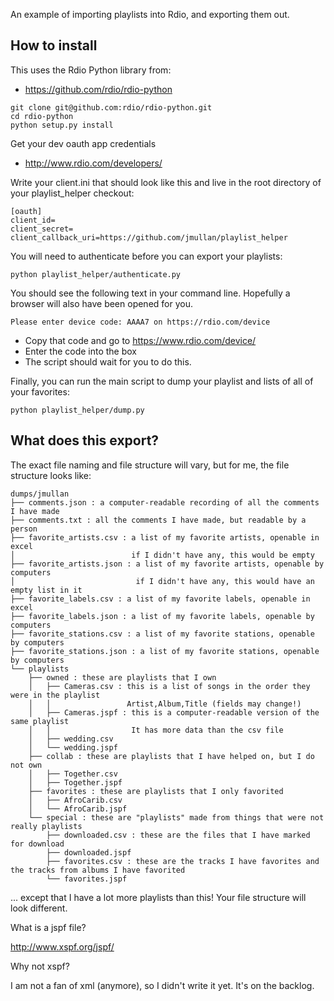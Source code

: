 An example of importing playlists into Rdio, and exporting them out.

How to install
--------------

This uses the Rdio Python library from:

- https://github.com/rdio/rdio-python

~~~
git clone git@github.com:rdio/rdio-python.git
cd rdio-python
python setup.py install
~~~

Get your dev oauth app credentials

- http://www.rdio.com/developers/

Write your client.ini that should look like this and live in the root directory of your playlist_helper checkout:

    [oauth]
    client_id=
    client_secret=
    client_callback_uri=https://github.com/jmullan/playlist_helper

You will need to authenticate before you can export your playlists:

    python playlist_helper/authenticate.py

You should see the following text in your command line. Hopefully a browser will also have been opened for you.

    Please enter device code: AAAA7 on https://rdio.com/device

- Copy that code and go to https://www.rdio.com/device/
- Enter the code into the box
- The script should wait for you to do this.

Finally, you can run the main script to dump your playlist and lists of all of your favorites:

    python playlist_helper/dump.py

What does this export?
----------------------

The exact file naming and file structure will vary, but for me, the file structure looks like:

    dumps/jmullan
    ├── comments.json : a computer-readable recording of all the comments I have made
    ├── comments.txt : all the comments I have made, but readable by a person
    ├── favorite_artists.csv : a list of my favorite artists, openable in excel
    │                          if I didn't have any, this would be empty
    ├── favorite_artists.json : a list of my favorite artists, openable by computers
    │                           if I didn't have any, this would have an empty list in it
    ├── favorite_labels.csv : a list of my favorite labels, openable in excel
    ├── favorite_labels.json : a list of my favorite labels, openable by computers
    ├── favorite_stations.csv : a list of my favorite stations, openable by computers
    ├── favorite_stations.json : a list of my favorite stations, openable by computers
    └── playlists
        ├── owned : these are playlists that I own
        │   ├── Cameras.csv : this is a list of songs in the order they were in the playlist
        │   │                 Artist,Album,Title (fields may change!)
        │   ├── Cameras.jspf : this is a computer-readable version of the same playlist
        │   │                  It has more data than the csv file
        │   ├── wedding.csv
        │   └── wedding.jspf
        ├── collab : these are playlists that I have helped on, but I do not own
        │   ├── Together.csv
        │   ├── Together.jspf
        ├── favorites : these are playlists that I only favorited
        │   ├── AfroCarib.csv
        │   └── AfroCarib.jspf
        └── special : these are "playlists" made from things that were not really playlists
            ├── downloaded.csv : these are the files that I have marked for download
            ├── downloaded.jspf
            ├── favorites.csv : these are the tracks I have favorites and the tracks from albums I have favorited
            └── favorites.jspf

... except that I have a lot more playlists than this! Your file structure will look different.

What is a jspf file?

http://www.xspf.org/jspf/

Why not xspf?

I am not a fan of xml (anymore), so I didn't write it yet. It's on the backlog.
